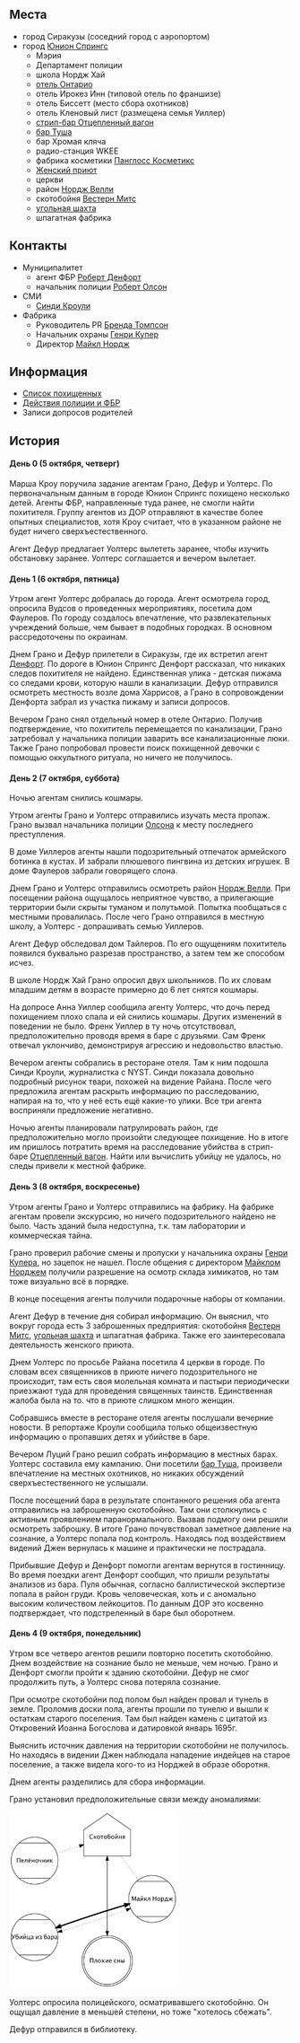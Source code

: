 ## Места
 - город Сиракузы (соседний город с аэропортом)
 - город [Юнион Спрингс](Юнион%20Спрингс.md)
	 - Мэрия
	 - Департамент полиции
	 - школа Нордж Хай
	 - [отель Онтарио](Отель%20Онтарио.md)
	 - отель Ирокез Инн (типовой отель по франшизе)
	 - отель Биссетт (место сбора охотников)
	 - отель Кленовый лист (размещена семья Уиллер)
	 - [стрип-бар Отцепленный вагон](Отцепленный%20вагон.md)
	 - [бар Туша](Туша.md)
	 - бар Хромая кляча
	 - радио-станция WKEE
	 - фабрика косметики [Панглосс Косметикс](Панглосс%20Косметикс.md)
	 - [Женский приют](Женский%20приют.md)
	 - церкви
	 - район [Нордж Велли](Нордж%20Велли.md)
	 - скотобойня [Вестерн Митс](Вестерн%20Митс.md)
	 - [угольная шахта](Угольная%20шахта.md)
	 - шпагатная фабрика

## Контакты
- Муниципалитет
	- агент ФБР [Роберт Денфорт](Роберт%20Денфорт.md)
	- начальник полиции [Роберт Олсон](Роберт%20Олсон.md)
- СМИ
	- [Синди Кроули](Синди%20Кроули.md)
- Фабрика
	- Руководитель PR [Бренда Томпсон](Бренда%20Томпсон.md)
	- Начальник охраны [Генри Купер](Генри%20Купер.md)
	- Директор [Майкл Нордж](Майкл%20Нордж.md)

## Информация
- [Список похищенных](Список%20похищенных.md)
- [Действия полиции и ФБР](Проведенные%20мероприятия.md)
- Записи допросов родителей


## История
#### День 0 (5 октября, четверг)
Марша Кроу поручила задание агентам Грано, Дефур и Уолтерс. По первоначальным данным в городе Юнион Спрингс похищено несколько детей. Агенты ФБР, направленные туда ранее, не смогли найти похитителя. Группу агентов из ДОР отправляют в качестве более опытных специалистов, хотя Кроу считает, что в указанном районе не будет ничего сверхъестественного.

Агент Дефур предлагает Уолтерс вылететь заранее, чтобы изучить обстановку заранее. Уолтерс соглашается и вечером вылетает.

#### День 1 (6 октября, пятница)
Утром агент Уолтерс добралась до города. Агент осмотрела город, опросила Вудсов о проведенных мероприятиях, посетила дом Фаулеров. По городу создалось впечатление, что развлекательных учреждений больше, чем бывает в подобных городках. В основном рассредоточены по окраинам.

Днем Грано и Дефур прилетели в Сиракузы, где их встретил агент [Денфорт](Роберт%20Денфорт.md). По дороге в Юнион Спрингс Денфорт рассказал, что никаких следов похитителя не найдено. Единственная улика - детская пижама со следами крови, которую нашли в канализации. Дефур отправился осмотреть местность возле дома Харрисов, а Грано в сопровождении Денфорта забрал из участка пижаму и записи допросов.

Вечером Грано снял отдельный номер в отеле Онтарио. Получив подтверждение, что похититель перемещается по канализации, Грано затребовал у начальника полиции заварить все канализационные люки. Также Грано попробовал провести поиск похищенной девочки с помощью оккультного ритуала, но ничего не получилось.

#### День 2 (7 октября, суббота)
Ночью агентам снились кошмары.

Утром агенты Грано и Уолтерс отправились изучать места пропаж. Грано вызвал начальника полиции [Олсона](Роберт%20Олсон.md) к месту последнего преступления. 

В доме Уиллеров агенты нашли подозрительный отпечаток армейского ботинка в кустах. И забрали плюшевого пингвина из детских игрушек.
В доме Фаулеров забрали говорящего слона.

Днем Грано и Уолтерс отправились осмотреть район [Нордж Велли](Нордж%20Велли.md). При посещении района ощущалось неприятное чувство, а прилегающие территории были скрыты туманом и полутьмой. Попытка пообщаться с местными провалилась. После чего Грано отправился в местную школу, а Уолтерс - допрашивать семью Уиллеров.

Агент Дефур обследовал дом Тайлеров. По его ощущениям похититель появился буквально разрезав пространство, а затем тем же способом исчез.

В школе Нордж Хай Грано опросил двух школьников. По их словам младшим детям в возрасте примерно до 6 лет снятся кошмары.

На допросе Анна Уиллер сообщила агенту Уолтерс, что дочь перед похищением плохо спала и ей снились кошмары. Других изменений в поведении не было. Френк Уиллер в ту ночь отсутствовал, предположительно проводя время в баре с друзьями. Сам Френк отвечал уклончиво, демонстрируя агрессию и недовольство властью.

Вечером агенты собрались в ресторане отеля. Там к ним подошла Синди Кроули, журналистка с NYST. Синди показала довольно подробный рисунок твари, похожей на видение Райана. После чего предложила агентам раскрыть информацию по расследованию, напирая на то, что у неё есть ещё какие-то улики. Все три агента восприняли предложение негативно.

Ночью агенты планировали патрулировать район, где предположительно могло произойти следующее похищение. Но в итоге им пришлось потратить время на расследование убийства в стрип-баре [Отцепленный вагон](Отцепленный%20вагон.md). Найти или вычислить убийцу не удалось, но следы привели к местной фабрике.

#### День 3 (8 октября, воскресенье)
Утром агенты Грано и Уолтерс отправились на фабрику. На фабрике агентам провели экскурсию, но ничего подозрительного найдено не было. Часть зданий была недоступна, т.к. там лаборатории и коммерческая тайна.

Грано проверил рабочие смены и пропуски у начальника охраны [Генри Купера](Генри%20Купер.md), но зацепок не нашел. После общения с директором [Майклом Норджем](Майкл%20Нордж.md) получили разрешение на осмотр склада химикатов, но там тоже визуально всё в порядке.

В конце посещения агенты получили подарочные наборы от компании.

Агент Дефур в течение дня собирал информацию. Он выяснил, что вокруг города есть 3 заброшенных предприятия: скотобойня [Вестерн Митс](Вестерн%20Митс.md), [угольная шахта](Угольная%20шахта.md) и шпагатная фабрика. Также его заинтересовала деятельность женского приюта. 

Днем Уолтерс по просьбе Райана посетила 4 церкви в городе. По словам всех священников в приюте ничего подозрительного не происходит, там есть своя молельная комната и пастыри периодически приезжают туда для проведения священных таинств. Единственная жалоба была на то. что в приюте слишком много женщин.

Собравшись вместе в ресторане отеля агенты послушали вечерние новости. В репортаже Кроули сообщила только общеизвестную информацию о пропавших детях и убийстве в баре.

Вечером Луций Грано решил собрать информацию в местных барах. Уолтерс составила ему кампанию. Они посетили [бар Туша](Туша.md), произвели впечатление на местных охотников, но никаких обсуждений сверхъестественного не услышали.

После посещений бара в результате спонтанного решения оба агента отправились на заброшенную скотобойню. Там они столкнулись с активным проявлением паранормального. Вызвав подмогу они решили осмотреть заброшку. В итоге Грано почувствовал заметное давление на сознание, а Уолтерс попала под контроль. Находясь под воздействием видений Джен вернулась к машине и практически не пострадала.

Прибывшие Дефур и Денфорт помогли агентам вернутся в гостинницу. Во время поездки агент Денфорт сообщил, что пришли результаты анализов из бара. Пуля обычная, согласно баллистической экспертизе попала в район груди. Кровь человеческая, хоть и с аномально высоким количеством лейкоцитов. По данным ДОР это косвенно подтверждает, что подстреленный в баре был оборотнем.

#### День 4 (9 октября, понедельник)
Утром все четверо агентов решили повторно посетить скотобойню. Днем воздействие на сознание было не меньше, чем ночью. Грано и Денфорт смогли пройти к зданию скотобойни. Дефур не смог продолжить путь, а Уолтерс снова потеряла сознание.

При осмотре скотобойни под полом был найден провал и тунель в земле. Проломив доски пола, агенты прошли по тунелю и вышли к остаткам старого поселения. Там был найден камень с цитатой из Откровений Иоанна Богослова и датировкой январь 1695г.

Выяснить источник давления на территории скотобойни не получилось. Но находясь в видении Джен наблюдала нападение индейцев на старое поселение, а также видела кого-то из Норджей в образе оборотня.

Днем агенты разделились для сбора информации. 

Грано установил предположительные связи между аномалиями:
<p align="left">
<img src='/imgs/connections.jpg' width="300">
</p>

Уолтерс опросила полицейского, осматривавшего скотобойню. Он ощущал давление в меньшей степени, но тоже "хотелось сбежать".

Дефур отправился в библиотеку.